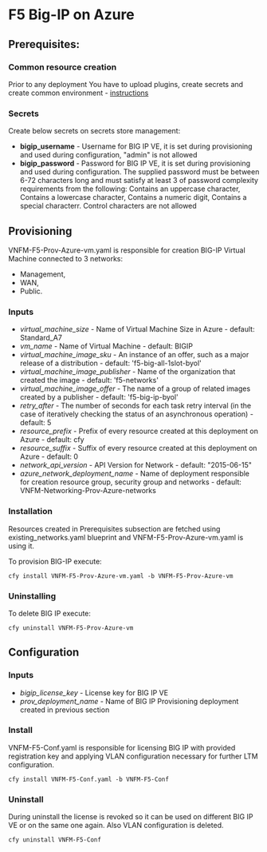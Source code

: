 # F5 Big-IP on Azure

## Prerequisites:

### Common resource creation
Prior to any deployment You have to upload plugins, create secrets and create common environment - [instructions](../common/README.md)

### Secrets

Create below secrets on secrets store management:
* **bigip_username** - Username for BIG IP VE, it is set during provisioning and used during configuration, "admin" is not allowed
* **bigip_password** - Password for BIG IP VE, it is set during provisioning and used during configuration. The supplied password must be between 6-72 characters long and must satisfy at least 3 of password complexity requirements from the following: Contains an uppercase character, Contains a lowercase character, Contains a numeric digit, Contains a special characterr. Control characters are not allowed

## Provisioning 

VNFM-F5-Prov-Azure-vm.yaml is responsible for creation BIG-IP Virtual Machine connected to 3 networks:
* Management,
* WAN,
* Public.

### Inputs
* *virtual_machine_size* - Name of Virtual Machine Size in Azure - default: Standard_A7
* *vm_name* - Name of Virtual Machine - default: BIGIP
* *virtual_machine_image_sku* - An instance of an offer, such as a major release of a distribution - default: 'f5-big-all-1slot-byol'
* *virtual_machine_image_publisher* - Name of the organization that created the image - default: 'f5-networks'
* *virtual_machine_image_offer* - The name of a group of related images created by a publisher - default: 'f5-big-ip-byol'
* *retry_after* - The number of seconds for each task retry interval (in the
          case of iteratively checking the status of an asynchronous operation) - default: 5
* *resource_prefix* - Prefix of every resource created at this deployment on Azure - default: cfy
* *resource_suffix* - Suffix of every resource created at this deployment on Azure - default: 0
* *network_api_version* - API Version for Network - default: "2015-06-15"
* *azure_network_deployment_name* - Name of deployment responsible for creation resource group, security group and networks -
    default: VNFM-Networking-Prov-Azure-networks

### Installation

Resources created in Prerequisites subsection are fetched using existing_networks.yaml blueprint and VNFM-F5-Prov-Azure-vm.yaml is using it.

To provision BIG-IP execute:

``cfy install VNFM-F5-Prov-Azure-vm.yaml -b VNFM-F5-Prov-Azure-vm``

### Uninstalling

To delete BIG IP execute:

``cfy uninstall VNFM-F5-Prov-Azure-vm``

## Configuration

### Inputs

* *bigip_license_key* - License key for BIG IP VE
* *prov_deployment_name* - Name of BIG IP Provisioning deployment created in previous section

### Install
VNFM-F5-Conf.yaml is responsible for licensing BIG IP with provided registration key and applying VLAN configuration necessary for further LTM configuration.

``cfy install VNFM-F5-Conf.yaml -b VNFM-F5-Conf``

### Uninstall
During uninstall the license is revoked so it can be used on different BIG IP VE or on the same one again.
Also VLAN configuration is deleted.

``cfy uninstall VNFM-F5-Conf``
